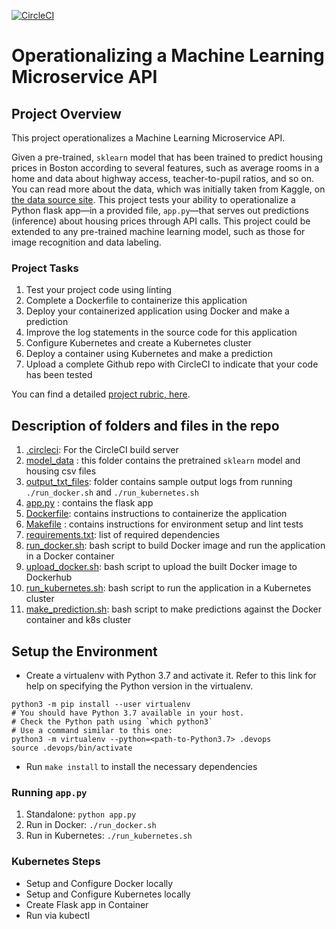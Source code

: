 [![CircleCI](https://dl.circleci.com/status-badge/img/gh/JeffreyKirigo/project-4/tree/master.svg?style=svg)](https://dl.circleci.com/status-badge/redirect/gh/JeffreyKirigo/project-4/tree/master)  
# Operationalizing a Machine Learning Microservice API  
## Project Overview

This project operationalizes a Machine Learning Microservice API. 

Given a pre-trained, `sklearn` model that has been trained to predict housing prices in Boston according to several features, such as average rooms in a home and data about highway access, teacher-to-pupil ratios, and so on. You can read more about the data, which was initially taken from Kaggle, on [the data source site](https://www.kaggle.com/c/boston-housing). This project tests your ability to operationalize a Python flask app—in a provided file, `app.py`—that serves out predictions (inference) about housing prices through API calls. This project could be extended to any pre-trained machine learning model, such as those for image recognition and data labeling.

### Project Tasks  

1. Test your project code using linting
2. Complete a Dockerfile to containerize this application
3. Deploy your containerized application using Docker and make a prediction
4. Improve the log statements in the source code for this application
5. Configure Kubernetes and create a Kubernetes cluster
6. Deploy a container using Kubernetes and make a prediction
7. Upload a complete Github repo with CircleCI to indicate that your code has been tested

You can find a detailed [project rubric, here](https://review.udacity.com/#!/rubrics/2576/view).

## Description of folders and files in the repo  

1. [.circleci](/project-4/.circleci): For the CircleCI build server
2. [model_data](/project-4/model_data) : this folder contains the pretrained `sklearn` model and housing csv files
3. [output_txt_files](/project-4/output_txt_files): folder contains sample output logs from running `./run_docker.sh` and `./run_kubernetes.sh`
4. [app.py](/project-4/app.py) : contains the flask app
5. [Dockerfile](/project-4/app.py): contains instructions to containerize the application
6. [Makefile](/project-4/Makefile) : contains instructions for environment setup and lint tests
7. [requirements.txt](/project-4/requirements.txt): list of required dependencies
8. [run_docker.sh](/project-4/run_docker.sh): bash script to build Docker image and run the application in a Docker container
9. [upload_docker.sh](/project-4/upload_docker.sh): bash script to upload the built Docker image to Dockerhub
10. [run_kubernetes.sh](/project-4/run_kubernetes.sh): bash script to run the application in a Kubernetes cluster
11. [make_prediction.sh](/project-4/make_prediction.sh): bash script to make predictions against the Docker container and k8s cluster

## Setup the Environment

* Create a virtualenv with Python 3.7 and activate it. Refer to this link for help on specifying the Python version in the virtualenv. 
```*bash*
python3 -m pip install --user virtualenv
# You should have Python 3.7 available in your host. 
# Check the Python path using `which python3`
# Use a command similar to this one:
python3 -m virtualenv --python=<path-to-Python3.7> .devops
source .devops/bin/activate
```
* Run `make install` to install the necessary dependencies

### Running `app.py`

1. Standalone:  `python app.py`
2. Run in Docker:  `./run_docker.sh`
3. Run in Kubernetes:  `./run_kubernetes.sh`

### Kubernetes Steps

* Setup and Configure Docker locally
* Setup and Configure Kubernetes locally
* Create Flask app in Container
* Run via kubectl
